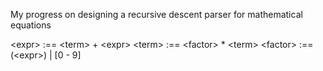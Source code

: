 My progress on designing a recursive descent parser for mathematical equations

\<expr\> :== \<term\> + \<expr\>
\<term\> :== \<factor\> * \<term\>
\<factor\> :== (\<expr\>) | [0 - 9]
